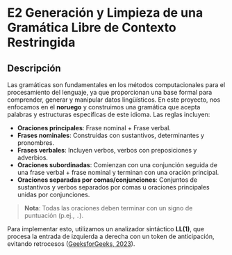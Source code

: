 # E2 Generación y Limpieza de una Gramática Libre de Contexto Restringida

## Descripción

Las gramáticas son fundamentales en los métodos computacionales para el procesamiento del lenguaje, ya que proporcionan una base formal para comprender, generar y manipular datos lingüísticos. En este proyecto, nos enfocamos en el **noruego** y construimos una gramática que acepta palabras y estructuras específicas de este idioma. Las reglas incluyen:

- **Oraciones principales**: Frase nominal + Frase verbal.
- **Frases nominales**: Construidas con sustantivos, determinantes y pronombres.
- **Frases verbales**: Incluyen verbos, verbos con preposiciones y adverbios.
- **Oraciones subordinadas**: Comienzan con una conjunción seguida de una frase verbal + frase nominal y terminan con una oración principal.
- **Oraciones separadas por comas/conjunciones**: Conjuntos de sustantivos y verbos separados por comas u oraciones principales unidas por conjunciones.

> **Nota**: Todas las oraciones deben terminar con un signo de puntuación (p.ej., `.`).

Para implementar esto, utilizamos un analizador sintáctico **LL(1)**, que procesa la entrada de izquierda a derecha con un token de anticipación, evitando retrocesos ([GeeksforGeeks, 2023](https://www.geeksforgeeks.org/)).
